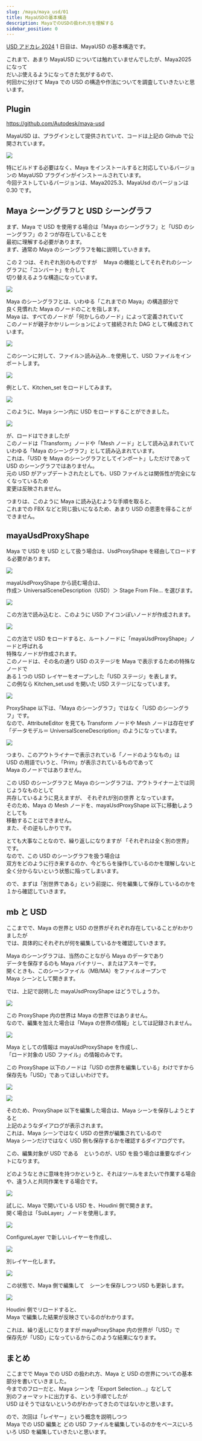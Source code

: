 ```yaml
---
slug: /maya/maya_usd/01
title: MayaUSDの基本構造
description: MayaでのUSDの扱われ方を理解する
sidebar_position: 0
---
```


[USD アドカレ 2024](https://qiita.com/advent-calendar/2024/usd) 1 日目は、MayaUSD の基本構造です。

これまで、あまり MayaUSD については触れていませんでしたが、Maya2025 になって  
だいぶ使えるようになってきた気がするので、  
何回かに分けて Maya での USD の構造や作法についてを調査していきたいと思います。

## Plugin

https://github.com/Autodesk/maya-usd

MayaUSD は、プラグインとして提供されていて、コードは上記の Github で公開されています。

![](https://gyazo.com/265455b0130ca32d8cf1b45b42380e94.png)

特にビルドする必要はなく、Maya をインストールすると対応しているバージョンの MayaUSD プラグインがインストールされています。  
今回テストしているバージョンは、Maya2025.3、MayaUsd のバージョンは 0.30 です。

## Maya シーングラフと USD シーングラフ

まず、Maya で USD を使用する場合は「Maya のシーングラフ」と「USD のシーングラフ」の 2 つが存在していることを  
最初に理解する必要があります。  
まず、通常の Maya のシーングラフを軸に説明していきます。

この 2 つは、それぞれ別のものですが　 Maya の機能としてそれぞれのシーングラフに「コンバート」を介して  
切り替えるような構造になっています。

![](https://gyazo.com/e6a941bf43d0057559c3abd553053a3a.png)

Maya のシーングラフとは、いわゆる「これまでの Maya」の構造部分で  
良く見慣れた Maya のノードのことを指します。  
Maya は、すべてのノードが「何かしらのノード」によって定義されていて  
このノードが親子かかリレーションによって接続された DAG として構成されています。

![](https://gyazo.com/9b5115935de024e6443c1d491eaddc96.png)

このシーンに対して、ファイル＞読み込み...を使用して、USD ファイルをインポートします。

![](https://gyazo.com/4ac6d39f160177abdfda3ac576c2eacc.png)

例として、Kitchen_set をロードしてみます。

![](https://gyazo.com/3587bad725361bf63e285d94b52ca04c.png)

このように、Maya シーン内に USD をロードすることができました。

![](https://gyazo.com/c71d7c2a671465658d99b397a5e22f16.png)

が、ロードはできましたが  
このノードは「Transform」ノードや「Mesh ノード」として読み込まれていて  
いわゆる「Maya のシーングラフ」として読み込まれています。  
これは、「USD を Maya のシーングラフとしてインポート」しただけであって  
USD のシーングラフではありません。  
元の USD がアップデートされたとしても、USD ファイルとは関係性が完全になくなっているため  
変更は反映されません。

つまりは、このように Maya に読み込むような手順を取ると、  
これまでの FBX などと同じ扱いになるため、あまり USD の恩恵を得ることができません。

## mayaUsdProxyShape

Maya で USD を USD として扱う場合は、UsdProxyShape を経由してロードする必要があります。

![](https://gyazo.com/8f02594bbf60b8a669b257e87c2753f5.png)

mayaUsdProxyShape から読む場合は、  
作成＞ UniversalSceneDescription（USD）＞ Stage From File... を選びます。

![](https://gyazo.com/2845a1625e5a506f479cf06726e98760.png)

この方法で読み込むと、このように USD アイコンぽいノードが作成されます。

![](https://gyazo.com/f98e593580f77c6bf65feef72d1a22e5.png)

この方法で USD をロードすると、ルートノードに「mayaUsdProxyShape」ノードと呼ばれる  
特殊なノードが作成されます。  
このノードは、その名の通り USD のステージを Maya で表示するための特殊なノードで  
ある１つの USD レイヤーをオープンした「USD ステージ」を表します。  
この例なら Kitchen_set.usd を開いた USD ステージになっています。

![](https://gyazo.com/56946d6f3c2c1890d3221c8082786fd3.png)

ProxyShape 以下は、<Marker>「Maya のシーングラフ」ではなく「USD のシーングラフ」</Marker>です。  
なので、AttributeEditor を見ても Transform ノードや Mesh ノードは存在せず  
「データモデル＝ UniversalSceneDescription」のようになっています。

![](https://gyazo.com/dd4e0a4e2e96232f13b26f7f1114d5d9.png)

つまり、このアウトライナーで表示されている「ノードのようなもの」は  
USD の用語でいうと、「Prim」が表示されているものであって  
Maya のノードではありません。

この USD のシーングラフと Maya のシーングラフは、アウトライナー上では同じようなものとして  
共存しているように見えますが、 <Marker>それぞれが別の世界</Marker> となっています。  
そのため、Maya の Mesh ノードを、mayaUsdProxyShape 以下に移動しようとしても  
移動することはできません。  
また、その逆もしかりです。

とても大事なことなので、繰り返しになりますが <Marker>「それぞれは全く別の世界」</Marker> です。  
なので、この USD のシーングラフを扱う場合は  
双方をどのように行き来するのか、今どちらを操作しているのかを理解しないと  
全く分からないという状態に陥ってしまいます。

ので、まずは「別世界である」という前提に、何を編集して保存しているのかを１から確認していきます。

## mb と USD

ここまでで、Maya の世界と USD の世界がそれぞれ存在していることがわかりましたが  
では、具体的にそれぞれが何を編集しているかを確認していきます。

Maya のシーングラフは、当然のことながら Maya のデータであり  
データを保存するのも Maya バイナリー、またはアスキーです。  
開くときも、このシーンファイル（MB/MA）をファイルオープンで  
Maya シーンとして開きます。

では、上記で説明した mayaUsdProxyShape はどうでしょうか。

![](https://gyazo.com/8ee41fc92b7033433d1ad85821cca9e8.png)

この ProxyShape 内の世界は Maya の世界ではありません。  
なので、編集を加えた場合は「Maya の世界の情報」としては記録されません。

![](https://gyazo.com/eb0991f0fe362b32d8f13ca7f6ce7975.png)

Maya としての情報は mayaUsdProxyShape を作成し、  
「ロード対象の USD ファイル」の情報のみです。

この ProxyShape 以下のノードは「USD の世界を編集している」わけですから  
保存先も「USD」であってほしいわけです。

![](https://gyazo.com/063bdab0e81b81f96bd1f0a08a7bf738.png)

![](https://gyazo.com/0e98741ea73461e0e022801f5c96306c.png)

そのため、ProxyShape 以下を編集した場合は、Maya シーンを保存しようとすると  
上記のようなダイアログが表示されます。  
これは、Maya シーンではなく USD の世界が編集されているので  
Maya シーンだけではなく USD 側も保存するかを確認するダイアログです。

この、編集対象が USD である　というのが、USD を扱う場合は重要なポイントになります。

どのようなときに意味を持つかというと、それはツールをまたいで作業する場合や、違う人と共同作業をする場合です。

![](https://gyazo.com/cb3c3f24938972f88f26ffc0bf0e8099.png)

試しに、Maya で開いている USD を、Houdini 側で開きます。  
開く場合は「SubLayer」ノードを使用します。

![](https://gyazo.com/24981116dd9593ed5f3b9cff0a8aed98.png)

ConfigureLayer で新しいレイヤーを作成し、

![](https://gyazo.com/676d94b4b3fae752dd4dc73f9fedb2c8.png)

別レイヤー化します。

![](https://gyazo.com/34aaf7785e95144bd81f62f252392365.png)

この状態で、Maya 側で編集して　シーンを保存しつつ USD も更新します。

![](https://gyazo.com/abd27536c1f688c8658a69504fe47f05.jpg)

Houdini 側でリロードすると、  
Maya で編集した結果が反映さているのがわかります。

これは、繰り返しになりますが mayaProxyShape 内の世界が「USD」で  
保存先が「USD」になっているからこのような結果になります。

## まとめ

ここまでで Maya での USD の扱われ方、Maya と USD の世界についての基本部分を書いていきました。  
今までのフローだと、Maya シーンを「Export Selection...」などして  
別のフォーマットに出力する、という手順でしたが  
USD はそうではないというのがわかってきたのではないかと思います。

ので、次回は「レイヤー」という概念を説明しつつ  
Maya での USD 編集と <Marker>どの USD ファイルを編集しているのか</Marker>をベースにいろいろ USD を編集していきたいと思います。
